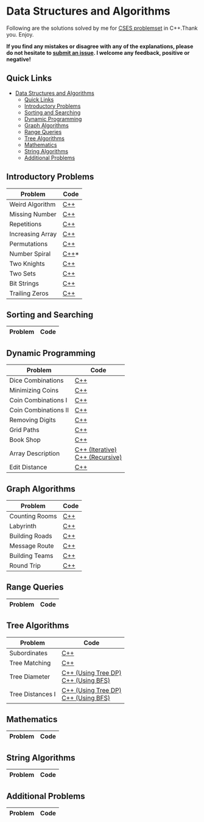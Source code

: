 # Data Structures and Algorithms

Following are the solutions solved by me for [CSES problemset](https://cses.fi/problemset/list/) in C++.Thank you. Enjoy.

 **If you find any mistakes or disagree with any of the explanations, please do not hesitate to [submit an issue](https://github.com/arpanmukherjee/CSES-Solutions/issues/new). I welcome any feedback, positive or negative!**


## Quick Links

- [Data Structures and Algorithms](#data-structures-and-algorithms)
  - [Quick Links](#quick-links)
  - [Introductory Problems](#introductory-problems)
  - [Sorting and Searching](#sorting-and-searching)
  - [Dynamic Programming](#dynamic-programming)
  - [Graph Algorithms](#graph-algorithms)
  - [Range Queries](#range-queries)
  - [Tree Algorithms](#tree-algorithms)
  - [Mathematics](#mathematics)
  - [String Algorithms](#string-algorithms)
  - [Additional Problems](#additional-problems)

## Introductory Problems

| Problem | Code |
|--|--|
| Weird Algorithm | [C++](Introductory-Problems/Weird_Algorithm.cpp)|
| Missing Number | [C++](Introductory-Problems/Missing_Number.cpp) |
| Repetitions | [C++](Introductory-Problems/Repetitions.cpp) |
| Increasing Array | [C++](Introductory-Problems/Increasing_Array.cpp) |
| Permutations | [C++](Introductory-Problems/Permutations.cpp) |
| Number Spiral | [C++](Introductory-Problems/Number_Spiral.cpp)* |
| Two Knights | [C++](Introductory-Problems/Two_Knights.cpp) |
| Two Sets | [C++](Introductory-Problems/Two_Sets.cpp) |
| Bit Strings | [C++](Introductory-Problems/Bit_Strings.cpp) |
| Trailing Zeros | [C++](Introductory-Problems/Trailing_Zeros.cpp) |






## Sorting and Searching

| Problem | Code |
|--|--|



## Dynamic Programming

| Problem | Code |
|--|--|
| Dice Combinations | [C++](Dynamic-Programming/Dice_Combinations.cpp) |
| Minimizing Coins | [C++](Dynamic-Programming/Minimizing_Coins.cpp) |
| Coin Combinations I | [C++](Dynamic-Programming/Coin_Combinations_I.cpp) |
| Coin Combinations II | [C++](Dynamic-Programming/Coin_Combinations_II.cpp) |
| Removing Digits | [C++](Dynamic-Programming/Removing_Digits.cpp) |
| Grid Paths | [C++](Dynamic-Programming/Grid_Paths.cpp) |
| Book Shop | [C++](Dynamic-Programming/Book_Shop.cpp) |
| Array Description | [C++ (Iterative)](Dynamic-Programming/Array_Description_Iterative.cpp) <br> [C++ (Recursive)](Dynamic-Programming/Array_Description_Recursive.cpp) |
| Edit Distance | [C++](Dynamic-Programming/Edit_Distance.cpp) |


## Graph Algorithms

| Problem | Code |
|--|--|
| Counting Rooms | [C++](Graph-Algorithms/Counting_Rooms.cpp) |
| Labyrinth | [C++](Graph-Algorithms/Labyrinth.cpp) |
| Building Roads | [C++](Graph-Algorithms/Building_Roads.cpp) |
| Message Route | [C++](Graph-Algorithms/Message_Route.cpp) |
| Building Teams | [C++](Graph-Algorithms/Building_Teams.cpp) |
| Round Trip | [C++](Graph-Algorithms/Round_Trip.cpp) |


## Range Queries

| Problem | Code |
|--|--|



## Tree Algorithms

| Problem | Code |
|--|--|
| Subordinates | [C++](Tree-Algorithms/Subordinates.cpp) |
| Tree Matching | [C++](Tree-Algorithms/Tree_Matching.cpp) |
| Tree Diameter | [C++ (Using Tree DP)](Tree-Algorithms/Tree_Diameter_1.cpp) <br> [C++ (Using BFS)](Tree-Algorithms/Tree_Diameter_2.cpp) |
| Tree Distances I | [C++ (Using Tree DP)](Tree-Algorithms/Tree_Distances_I_1.cpp) <br> [C++ (Using BFS)](Tree-Algorithms/Tree_Distances_I_2.cpp) |



## Mathematics

| Problem | Code |
|--|--|



## String Algorithms

| Problem | Code |
|--|--|


## Additional Problems

| Problem | Code |
|--|--|